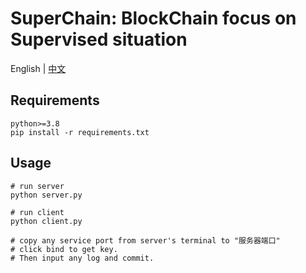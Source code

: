 # SuperChain: BlockChain focus on Supervised situation
English | [中文](README.md)
## Requirements
```
python>=3.8
pip install -r requirements.txt
```
## Usage
```
# run server
python server.py

# run client
python client.py

# copy any service port from server's terminal to "服务器端口"
# click bind to get key.
# Then input any log and commit.
```